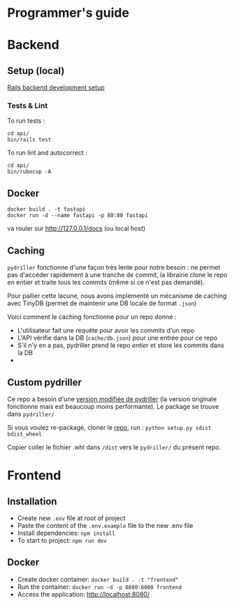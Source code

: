 # Programmer's guide

# Backend

## Setup (local)

[Rails backend development setup](../api/README.md)

### Tests & Lint

To run tests :
```
cd api/
bin/rails test
```

To run lint and autocorrect :
```
cd api/
bin/rubocop -A
```

## Docker
```
docker build . -t fastapi 
docker run -d --name fastapi -p 80:80 fastapi
```

va rouler sur http://127.0.0.1/docs (ou local host)

## Caching

`pydriller` fonctionne d'une façon très lente pour notre besoin : ne permet pas d'accéder rapidement à une tranche de commit, la librairie clone le repo en entier et traite tous les commits (même si ce n'est pas demandé).

Pour pallier cette lacune, nous avons implémenté un mécanisme de caching avec TinyDB (permet de maintenir une DB locale de format `.json`)

Voici comment le caching fonctionne pour un repo donné :

* L'utilisateur fait une requête pour avoir les commits d'un repo
* L'API vérifie dans la DB (`cache/db.json`) pour une entrée pour ce repo
* S'il n'y en a pas, pydriller prend le repo *entier* et store les commits dans la DB
* 


## Custom pydriller

Ce repo a besoin d'une [version modifiée de pydriller](https://github.com/cedric-audy/pydriller/) (la version originale fonctionne mais est beaucoup moins performante). Le package se trouve dans `pydriller/`

Si vous voulez re-package, cloner le [repo](https://github.com/cedric-audy/pydriller/), run :
`python setup.py sdist bdist_wheel`

Copier coller le fichier .whl dans `/dist` vers le `pydriller/` du présent repo.

# Frontend

## Installation
- Create new `.env` file at root of project
- Paste the content of the `.env.example` file to the new .env file
- Install dependencies: `npm install`
- To start to project: `npm run dev`

## Docker

- Create docker container: `docker build . -t "frontend"`
- Run the container: `docker run -d -p 8080:8080 frontend`
- Access the application: [http://localhost:8080/](http://localhost:8080/)
